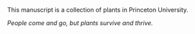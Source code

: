 This manuscript is a collection of plants in Princeton University. 

*People come and go, but plants survive and thrive.*



